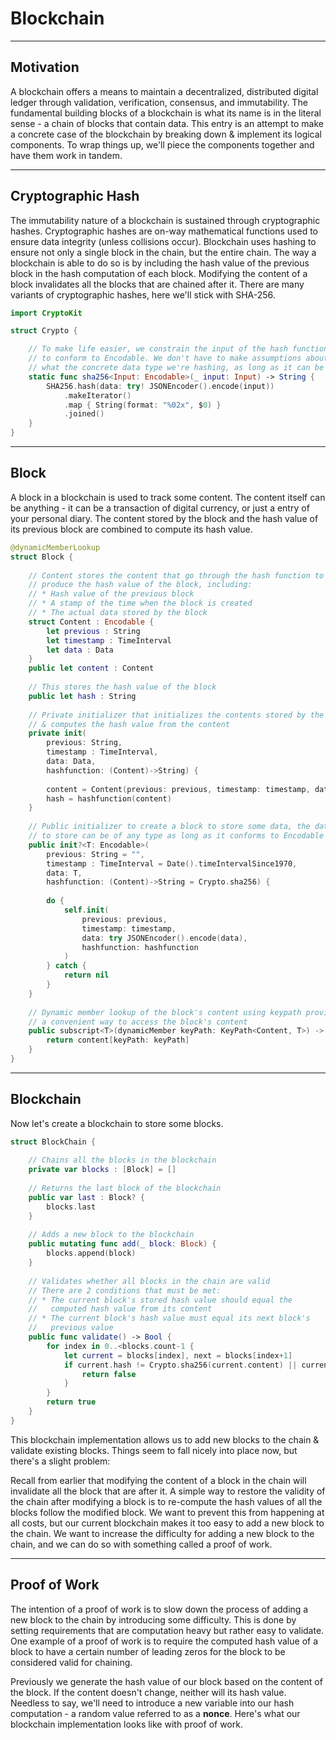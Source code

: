 # Blockchain
---
## Motivation
A blockchain offers a means to maintain a decentralized, distributed digital ledger through validation, verification, consensus, and immutability. 
The fundamental building blocks of a blockchain is what its name is in the literal sense - a chain of blocks that contain data. 
This entry is an attempt to make a concrete case of the blockchain by breaking down & implement its logical components. 
To wrap things up, we'll piece the components together and have them work in tandem.

---
## Cryptographic Hash

The immutability nature of a blockchain is sustained through cryptographic hashes. Cryptographic hashes are on-way mathematical functions used to ensure data integrity (unless collisions occur). Blockchain uses hashing to ensure not only a single block in the chain, but the entire chain. The way a blockchain is able to do so is by including the hash value of the previous block in the hash computation of each block. Modifying the content of a block invalidates all the blocks that are chained after it. There are many variants of cryptographic hashes, here we'll stick with SHA-256.

```Swift
import CryptoKit

struct Crypto {

    // To make life easier, we constrain the input of the hash function 
    // to conform to Encodable. We don't have to make assumptions about
    // what the concrete data type we're hashing, as long as it can be encoded.
    static func sha256<Input: Encodable>(_ input: Input) -> String {
        SHA256.hash(data: try! JSONEncoder().encode(input))
            .makeIterator()
            .map { String(format: "%02x", $0) }
            .joined()
    }
}
```
---
## Block

A block in a blockchain is used to track some content. The content itself can be anything - it can be a transaction of digital currency, or just a entry of your personal diary. The content stored by the block and the hash value of its previous block are combined to compute its hash value.

```Swift
@dynamicMemberLookup
struct Block {
    
    // Content stores the content that go through the hash function to
    // produce the hash value of the block, including:
    // * Hash value of the previous block
    // * A stamp of the time when the block is created
    // * The actual data stored by the block
    struct Content : Encodable {
        let previous : String
        let timestamp : TimeInterval
        let data : Data
    }
    public let content : Content
    
    // This stores the hash value of the block
    public let hash : String
    
    // Private initializer that initializes the contents stored by the block 
    // & computes the hash value from the content
    private init(
        previous: String,
        timestamp : TimeInterval,
        data: Data,
        hashfunction: (Content)->String) {
        
        content = Content(previous: previous, timestamp: timestamp, data: data)
        hash = hashfunction(content)
    }
    
    // Public initializer to create a block to store some data, the data
    // to store can be of any type as long as it conforms to Encodable 
    public init?<T: Encodable>(
        previous: String = "",
        timestamp : TimeInterval = Date().timeIntervalSince1970,
        data: T,
        hashfunction: (Content)->String = Crypto.sha256) {
        
        do {
            self.init(
                previous: previous,
                timestamp: timestamp,
                data: try JSONEncoder().encode(data),
                hashfunction: hashfunction
            )
        } catch {
            return nil
        }
    }
    
    // Dynamic member lookup of the block's content using keypath provides
    // a convenient way to access the block's content
    public subscript<T>(dynamicMember keyPath: KeyPath<Content, T>) -> T {
        return content[keyPath: keyPath]
    }
}
```
---
## Blockchain

Now let's create a blockchain to store some blocks. 

```Swift
struct BlockChain {
    
    // Chains all the blocks in the blockchain
    private var blocks : [Block] = []
    
    // Returns the last block of the blockchain
    public var last : Block? {
        blocks.last
    }
    
    // Adds a new block to the blockchain
    public mutating func add(_ block: Block) {
        blocks.append(block)
    }
    
    // Validates whether all blocks in the chain are valid
    // There are 2 conditions that must be met:
    // * The current block's stored hash value should equal the 
    //   computed hash value from its content
    // * The current block's hash value must equal its next block's
    //   previous value
    public func validate() -> Bool {
        for index in 0..<blocks.count-1 {
            let current = blocks[index], next = blocks[index+1]
            if current.hash != Crypto.sha256(current.content) || current.hash != next.previous {
                return false
            }
        }
        return true
    }
}
```
This blockchain implementation allows us to add new blocks to the chain & validate existing blocks. Things seem to fall nicely into place now, but there's a slight problem:

Recall from earlier that modifying the content of a block in the chain will invalidate all the block that are after it. A simple way to restore the validity of the chain after modifying a block is to re-compute the hash values of all the blocks follow the modified block. We want to prevent this from happening at all costs, but our current blockchain makes it too easy to add a new block to the chain. We want to increase the difficulty for adding a new block to the chain, and we can do so with something called a proof of work.

---
## Proof of Work
The intention of a proof of work is to slow down the process of adding a new block to the chain by introducing some difficulty. This is done by setting requirements that are computation heavy but rather easy to validate. One example of a proof of work is to require the computed hash value of a block to have a certain number of leading zeros for the block to be considered valid for chaining.

Previously we generate the hash value of our block based on the content of the block. If the content doesn't change, neither will its hash value. Needless to say, we'll need to introduce a new variable into our hash computation - a random value referred to as a __nonce__. Here's what our blockchain implementation looks like with proof of work.

```Swift

```
